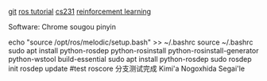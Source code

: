 [git](https://www.liaoxuefeng.com/wiki/896043488029600)
[ros tutorial](https://github.com/sychaichangkun/ROS-Academy-for-Beginners)
[cs231](http://cs231n.stanford.edu/)
[reinforcement learning](http://rail.eecs.berkeley.edu/deeprlcourse/)


Software:
Chrome
sougou pinyin


echo "source /opt/ros/melodic/setup.bash" >> ~/.bashrc
source ~/.bashrc
sudo apt install python-rosdep python-rosinstall python-rosinstall-generator python-wstool build-essential
sudo apt install python-rosdep
sudo rosdep init
rosdep update
#test 
roscore
分支测试完成
Kimi'a Nogoxhida Segai'le

